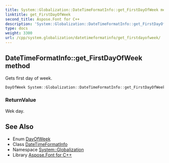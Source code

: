 ```yaml
---
title: System::Globalization::DateTimeFormatInfo::get_FirstDayOfWeek method
linktitle: get_FirstDayOfWeek
second_title: Aspose.Font for C++
description: 'System::Globalization::DateTimeFormatInfo::get_FirstDayOfWeek method. Gets first day of week in C++.'
type: docs
weight: 3300
url: /cpp/system.globalization/datetimeformatinfo/get_firstdayofweek/
---
```

## DateTimeFormatInfo::get_FirstDayOfWeek method


Gets first day of week.

```cpp
DayOfWeek System::Globalization::DateTimeFormatInfo::get_FirstDayOfWeek() const
```


### ReturnValue

Wek day.

## See Also

* Enum [DayOfWeek](../../../system/dayofweek/)
* Class [DateTimeFormatInfo](../)
* Namespace [System::Globalization](../../)
* Library [Aspose.Font for C++](../../../)
